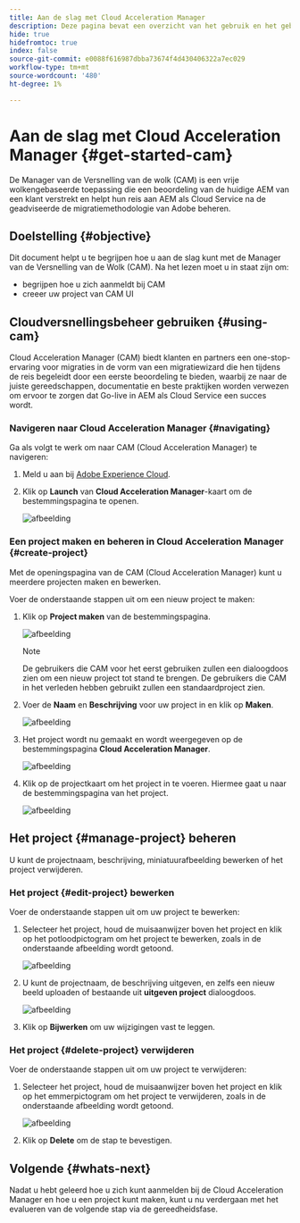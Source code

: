 ```yaml
---
title: Aan de slag met Cloud Acceleration Manager
description: Deze pagina bevat een overzicht van het gebruik en het gebruik van Cloud Acceleration Manager.
hide: true
hidefromtoc: true
index: false
source-git-commit: e0088f616987dbba73674f4d430406322a7ec029
workflow-type: tm+mt
source-wordcount: '480'
ht-degree: 1%

---
```



# Aan de slag met Cloud Acceleration Manager {#get-started-cam}

De Manager van de Versnelling van de wolk (CAM) is een vrije wolkengebaseerde toepassing die een beoordeling van de huidige AEM van een klant verstrekt en helpt hun reis aan AEM als Cloud Service na de geadviseerde de migratiemethodologie van Adobe beheren.

## Doelstelling {#objective}

Dit document helpt u te begrijpen hoe u aan de slag kunt met de Manager van de Versnelling van de Wolk (CAM). Na het lezen moet u in staat zijn om:

* begrijpen hoe u zich aanmeldt bij CAM
* creeer uw project van CAM UI

## Cloudversnellingsbeheer gebruiken {#using-cam}

Cloud Acceleration Manager (CAM) biedt klanten en partners een one-stop-ervaring voor migraties in de vorm van een migratiewizard die hen tijdens de reis begeleidt door een eerste beoordeling te bieden, waarbij ze naar de juiste gereedschappen, documentatie en beste praktijken worden verwezen om ervoor te zorgen dat Go-live in AEM als Cloud Service een succes wordt.

### Navigeren naar Cloud Acceleration Manager {#navigating}

Ga als volgt te werk om naar CAM (Cloud Acceleration Manager) te navigeren:

1. Meld u aan bij [Adobe Experience Cloud](https://experience.adobe.com).

1. Klik op **Launch** van **Cloud Acceleration Manager**-kaart om de bestemmingspagina te openen.

   ![afbeelding](/help/move-to-cloud-service/cloud-acceleration-manager/assets/cam-1.png)

### Een project maken en beheren in Cloud Acceleration Manager {#create-project}

Met de openingspagina van de CAM (Cloud Acceleration Manager) kunt u meerdere projecten maken en bewerken.

Voer de onderstaande stappen uit om een nieuw project te maken:

1. Klik op **Project maken** van de bestemmingspagina.

   ![afbeelding](/help/move-to-cloud-service/cloud-acceleration-manager/assets/cam-2.png)

   >[!NOTE]
   >De gebruikers die CAM voor het eerst gebruiken zullen een dialoogdoos zien om een nieuw project tot stand te brengen. De gebruikers die CAM in het verleden hebben gebruikt zullen een standaardproject zien.

1. Voer de **Naam** en **Beschrijving** voor uw project in en klik op **Maken**.

   ![afbeelding](/help/move-to-cloud-service/cloud-acceleration-manager/assets/cam-3.png)

1. Het project wordt nu gemaakt en wordt weergegeven op de bestemmingspagina **Cloud Acceleration Manager**.

   ![afbeelding](/help/move-to-cloud-service/cloud-acceleration-manager/assets/cam-landing.png)

1. Klik op de projectkaart om het project in te voeren. Hiermee gaat u naar de bestemmingspagina van het project.

   ![afbeelding](/help/move-to-cloud-service/cloud-acceleration-manager/assets/cam-5.png)

## Het project {#manage-project} beheren

U kunt de projectnaam, beschrijving, miniatuurafbeelding bewerken of het project verwijderen.

### Het project {#edit-project} bewerken

Voer de onderstaande stappen uit om uw project te bewerken:

1. Selecteer het project, houd de muisaanwijzer boven het project en klik op het potloodpictogram om het project te bewerken, zoals in de onderstaande afbeelding wordt getoond.

   ![afbeelding](/help/move-to-cloud-service/cloud-acceleration-manager/assets/cam-4.png)

1. U kunt de projectnaam, de beschrijving uitgeven, en zelfs een nieuw beeld uploaden of bestaande uit **uitgeven project** dialoogdoos.

   ![afbeelding](/help/move-to-cloud-service/cloud-acceleration-manager/assets/cam-edit.png)

1. Klik op **Bijwerken** om uw wijzigingen vast te leggen.

### Het project {#delete-project} verwijderen

Voer de onderstaande stappen uit om uw project te verwijderen:

1. Selecteer het project, houd de muisaanwijzer boven het project en klik op het emmerpictogram om het project te verwijderen, zoals in de onderstaande afbeelding wordt getoond.

   ![afbeelding](/help/move-to-cloud-service/cloud-acceleration-manager/assets/cam-4.png)

1. Klik op **Delete** om de stap te bevestigen.

## Volgende {#whats-next}

Nadat u hebt geleerd hoe u zich kunt aanmelden bij de Cloud Acceleration Manager en hoe u een project kunt maken, kunt u nu verdergaan met het evalueren van de volgende stap via de gereedheidsfase.